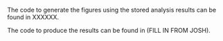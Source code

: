 The code to generate the figures using the stored analysis results can be found in XXXXXX. 

The code to produce the results can be found in (FILL IN FROM JOSH). 